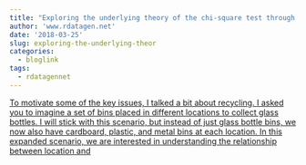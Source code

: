 ```yaml
---
title: "Exploring the underlying theory of the chi-square test through simulation - part 2"
author: 'www.rdatagen.net'
date: '2018-03-25'
slug: exploring-the-underlying-theor
categories:
  - bloglink
tags:
  - rdatagennet
---
```


[To motivate some of the key issues, I talked a bit about recycling. I asked you to imagine a set of bins placed in different locations to collect glass bottles. I will stick with this scenario, but instead of just glass bottle bins, we now also have cardboard, plastic, and metal bins at each location. In this expanded scenario, we are interested in understanding the relationship between location and<i class="fas fa-external-link-alt"></i>](https://www.rdatagen.net/post/a-little-intuition-and-simulation-behind-the-chi-square-test-of-independence-part-2/)

